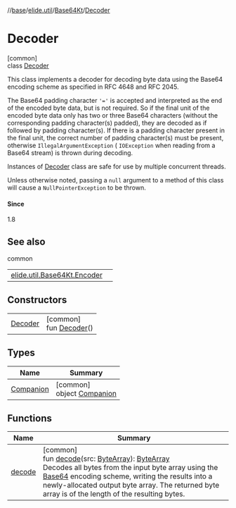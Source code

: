 //[base](../../../../index.md)/[elide.util](../../index.md)/[Base64Kt](../index.md)/[Decoder](index.md)

# Decoder

[common]\
class [Decoder](index.md)

This class implements a decoder for decoding byte data using the Base64 encoding scheme as specified in RFC 4648 and RFC 2045.

The Base64 padding character `'='` is accepted and interpreted as the end of the encoded byte data, but is not required. So if the final unit of the encoded byte data only has two or three Base64 characters (without the corresponding padding character(s) padded), they are decoded as if followed by padding character(s). If there is a padding character present in the final unit, the correct number of padding character(s) must be present, otherwise `IllegalArgumentException` ( `IOException` when reading from a Base64 stream) is thrown during decoding.

Instances of [Decoder](index.md) class are safe for use by multiple concurrent threads.

Unless otherwise noted, passing a `null` argument to a method of this class will cause a `NullPointerException` to be thrown.

#### Since

1.8

## See also

common

| | |
|---|---|
| [elide.util.Base64Kt.Encoder](../-encoder/index.md) |  |

## Constructors

| | |
|---|---|
| [Decoder](-decoder.md) | [common]<br>fun [Decoder](-decoder.md)() |

## Types

| Name | Summary |
|---|---|
| [Companion](-companion/index.md) | [common]<br>object [Companion](-companion/index.md) |

## Functions

| Name | Summary |
|---|---|
| [decode](decode.md) | [common]<br>fun [decode](decode.md)(src: [ByteArray](https://kotlinlang.org/api/latest/jvm/stdlib/kotlin/-byte-array/index.html)): [ByteArray](https://kotlinlang.org/api/latest/jvm/stdlib/kotlin/-byte-array/index.html)<br>Decodes all bytes from the input byte array using the [Base64](../../-base64/index.md) encoding scheme, writing the results into a newly-allocated output byte array. The returned byte array is of the length of the resulting bytes. |
